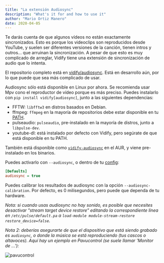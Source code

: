 ```yaml
---
title: "La extensión Audiosync"
description: "What's it for and how to use it"
author: "Mario Ortiz Manero"
date: 2020-04-05
---
```


Te darás cuenta de que algunos vídeos no están exactamente sincronizados. Esto es porque los videoclips son reproducidos desde YouTube, y suelen ser diferentes versiones de la canción, tienen intros y outros... que arruinan la sincronización. A pesar de que esto es muy complicado de arreglar, Vidify tiene una extensión de sincronización de audio que lo intenta.

El repositorio completo está en [vidify/audiosync](https://github.com/vidify/audiosync). Está en desarrollo aún, por lo que puede que sea más complicado de usar.

Audiosync sólo está disponible en Linux por ahora. Se recomienda usar Mpv cono el reproductor de vídeo porque es más preciso. Puedes instalarlo con `pip install vidify[audiosync]`, junto a las siguientes dependencias:

* FFTW: `libfftw3` en distros basados en Debian.
* ffmpeg: `ffmpeg` en la mayoría de repositorios debe estar disponible en tu [PATH](https://maslinux.es/como-establecer-la-variable-path-en-linux/).
* pulseaudio: `pulseaudio`, pre-instalado en la mayoría de distros, junto a `libpulse-dev`.
* youtube-dl: está instalado por defecto con Vidify, pero segúrate de que está disponible en tu PATH.

También está disponible como [`vidify-audiosync`](https://aur.archlinux.org/packages/vidify-audiosync) en el AUR, y viene pre-instalado en los binarios.

Puedes activarlo con `--audiosync`, o dentro de tu [config](https://github.com/vidify/vidify#the-config-file):

```ini
[Defaults]
audiosync = true
```

Puedes calibrar los resultados de audiosync con la opción `--audiosync-calibration`. Por defecto, es 0 milisegundos, pero puede que dependa de tu hardware.

*Nota: si cuando usas audiosync no hay sonido, es posible que necesites desactivar "stream target device restore" editando la correspondiente línea en `/etc/pulse/default.pa` a `load-module module-stream-restore restore_device=false`.*

*Nota 2:
deberías asegurarte de que el dispositivo que está siendo grabado es `audiosync`, o donde la música se está reproduciendo (tus cascos o altavoces). Aquí hay un ejemplo en Pavucontrol (se suele llamar 'Monitor de ...'):*

![pavucontrol](/images/wiki/pavucontrol-audiosync.png)
